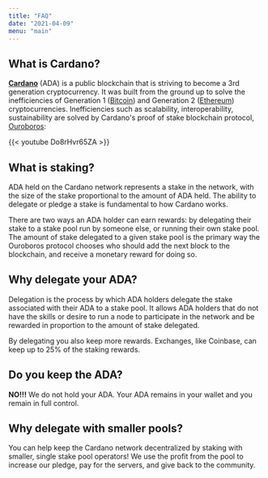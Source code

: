 ```yaml
---
title: "FAQ"
date: "2021-04-09"
menu: "main"
---
```


## What is Cardano?

[**Cardano**](https://cardano.org/) (ADA) is a public blockchain that is striving to become a 3rd generation cryptocurrency. It was built from the ground up to solve the inefficiencies of Generation 1 ([Bitcoin](https://bitcoin.org/)) and Generation 2 ([Ethereum](https://ethereum.org/en/)) cryptocurrencies. Inefficiencies such as scalability, interoperability, sustainability are solved by Cardano's proof of stake blockchain protocol, [Ouroboros](https://cardano.org/ouroboros/):

{{< youtube Do8rHvr65ZA >}}

## What is staking?

ADA held on the Cardano network represents a stake in the network, with the size of the stake proportional to the amount of ADA held. The ability to delegate or pledge a stake is fundamental to how Cardano works.

There are two ways an ADA holder can earn rewards: by delegating their stake to a stake pool run by someone else, or running their own stake pool. The amount of stake delegated to a given stake pool is the primary way the Ouroboros protocol chooses who should add the next block to the blockchain, and receive a monetary reward for doing so.

## Why delegate your ADA?

Delegation is the process by which ADA holders delegate the stake associated with their ADA to a stake pool. It allows ADA holders that do not have the skills or desire to run a node to participate in the network and be rewarded in proportion to the amount of stake delegated.

By delegating you also keep more rewards. Exchanges, like Coinbase, can keep up to 25% of the staking rewards.

## Do you keep the ADA?

**NO!!!** We do not hold your ADA. Your ADA remains in your wallet and you remain in full control.

## Why delegate with smaller pools?

You can help keep the Cardano network decentralized by staking with smaller, single stake pool operators! We use the profit from the pool to increase our pledge, pay for the servers, and give back to the community.
